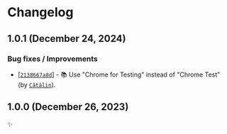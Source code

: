 <!-- markdownlint-disable line-length -->

Changelog
=========

1.0.1 (December 24, 2024)
-------------------------

### Bug fixes / Improvements

* [[`2138667a8d`](https://github.com/alrra/browser-logos/commit/2138667a8d2145880b93fd40812cbfc8105c003a)] - 📚 Use "Chrome for Testing" instead of "Chrome Test" (by [`Cătălin`](https://github.com/alrra)).

1.0.0 (December 26, 2023)
-------------------------

✨
